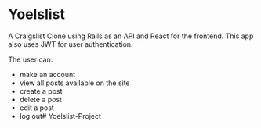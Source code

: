 # Yoelslist


A Craigslist Clone using Rails as an API and React for the frontend. This app also uses JWT for user authentication.

The user can:
- make an account
- view all posts available on the site
- create a post
- delete a post
- edit a post
- log out# Yoelslist-Project
